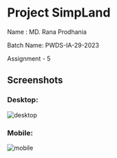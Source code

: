 # Project SimpLand

Name : MD. Rana Prodhania

Batch Name: PWDS-IA-29-2023

Assignment - 5

## Screenshots
### Desktop:
![desktop](https://github.com/rana-prodhania/simpland/assets/78629825/351b3d34-1dc1-4137-b245-b92da35cd997)
### Mobile:
![mobile](https://github.com/rana-prodhania/simpland/assets/78629825/d6b71dc6-2eb9-43b2-85a2-04110b434003)
